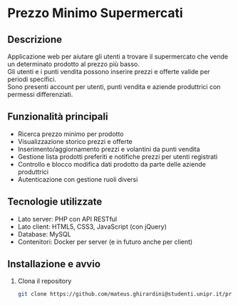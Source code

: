 # Prezzo Minimo Supermercati

## Descrizione
Applicazione web per aiutare gli utenti a trovare il supermercato che vende un determinato prodotto al prezzo più basso.  
Gli utenti e i punti vendita possono inserire prezzi e offerte valide per periodi specifici.  
Sono presenti account per utenti, punti vendita e aziende produttrici con permessi differenziati.

## Funzionalità principali
- Ricerca prezzo minimo per prodotto
- Visualizzazione storico prezzi e offerte
- Inserimento/aggiornamento prezzi e volantini da punti vendita
- Gestione lista prodotti preferiti e notifiche prezzi per utenti registrati
- Controllo e blocco modifica dati prodotto da parte delle aziende produttrici
- Autenticazione con gestione ruoli diversi

## Tecnologie utilizzate
- Lato server: PHP con API RESTful
- Lato client: HTML5, CSS3, JavaScript (con jQuery)
- Database: MySQL
- Contenitori: Docker per server (e in futuro anche per client)

## Installazione e avvio
1. Clona il repository  
   ```bash
   git clone https://github.com/mateus.ghirardini@studenti.unipr.it/prezzo-minimo-supermercati.git
